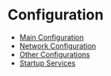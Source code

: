 # Configuration

* [Main Configuration](main.md)
* [Network Configuration](network.md)
* [Other Configurations](other.md)
* [Startup Services](startup.md)
